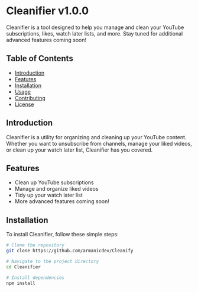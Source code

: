 # Cleanifier v1.0.0

Cleanifier is a tool designed to help you manage and clean your YouTube subscriptions, likes, watch later lists, and more. Stay tuned for additional advanced features coming soon!

## Table of Contents

- [Introduction](#introduction)
- [Features](#features)
- [Installation](#installation)
- [Usage](#usage)
- [Contributing](#contributing)
- [License](#license)

## Introduction

Cleanifier is a utility for organizing and cleaning up your YouTube content. Whether you want to unsubscribe from channels, manage your liked videos, or clean up your watch later list, Cleanifier has you covered.

## Features

- Clean up YouTube subscriptions
- Manage and organize liked videos
- Tidy up your watch later list
- More advanced features coming soon!

## Installation

To install Cleanifier, follow these simple steps:

```bash
# Clone the repository
git clone https://github.com/armanicdev/Cleanify

# Navigate to the project directory
cd Cleanifier

# Install dependencies
npm install

